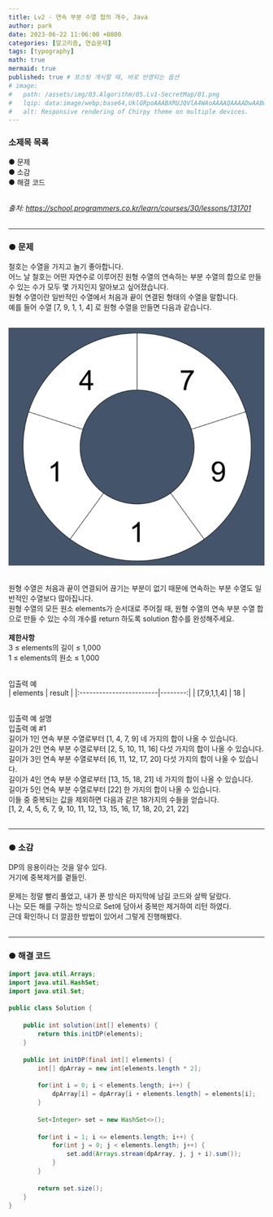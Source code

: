 ```yaml
---
title: Lv2 - 연속 부분 수열 합의 개수, Java
author: park
date: 2023-06-22 11:06:00 +0800
categories: [알고리즘, 연습문제]
tags: [typography]
math: true
mermaid: true
published: true # 포스팅 개시할 때, 바로 반영되는 옵션
# image: 
#   path: /assets/img/03.Algorithm/05.Lv1-SecretMap/01.png
#   lqip: data:image/webp;base64,UklGRpoAAABXRUJQVlA4WAoAAAAQAAAADwAABwAAQUxQSDIAAAARL0AmbZurmr57yyIiqE8oiG0bejIYEQTgqiDA9vqnsUSI6H+oAERp2HZ65qP/VIAWAFZQOCBCAAAA8AEAnQEqEAAIAAVAfCWkAALp8sF8rgRgAP7o9FDvMCkMde9PK7euH5M1m6VWoDXf2FkP3BqV0ZYbO6NA/VFIAAAA
#   alt: Responsive rendering of Chirpy theme on multiple devices.
---
```


### 소제목 목록
● 문제<br/>
● 소감<br/>
● 해결 코드<br/>
<br/>

<i>출처: https://school.programmers.co.kr/learn/courses/30/lessons/131701</i><br/>
<br/>

---

### ● 문제

철호는 수열을 가지고 놀기 좋아합니다.<br/>
어느 날 철호는 어떤 자연수로 이루어진 원형 수열의 연속하는 부분 수열의 합으로 만들 수 있는 수가 모두 몇 가지인지 알아보고 싶어졌습니다.<br/>
원형 수열이란 일반적인 수열에서 처음과 끝이 연결된 형태의 수열을 말합니다.<br/>
예를 들어 수열 [7, 9, 1, 1, 4] 로 원형 수열을 만들면 다음과 같습니다.<br/>
<br/>

![01](/assets/img/03.Algorithm/15.Lv2-ConsecutivelyArrayPartSum/01.png)

<br/>
원형 수열은 처음과 끝이 연결되어 끊기는 부분이 없기 때문에 연속하는 부분 수열도 일반적인 수열보다 많아집니다.<br/>
원형 수열의 모든 원소 elements가 순서대로 주어질 때, 원형 수열의 연속 부분 수열 합으로 만들 수 있는 수의 개수를 return 하도록 solution 함수를 완성해주세요.<br/>
<br/>
<b>제한사항</b><br/>
3 ≤ elements의 길이 ≤ 1,000<br/>
1 ≤ elements의 원소 ≤ 1,000<br/>
<br/>

입출력 예<br/>
| elements                       | result |
|:------------------------|--------:|
| [7,9,1,1,4]                 | 18  |

<br/>
입출력 예 설명<br/>
입출력 예 #1<br/>
길이가 1인 연속 부분 수열로부터 [1, 4, 7, 9] 네 가지의 합이 나올 수 있습니다.<br/>
길이가 2인 연속 부분 수열로부터 [2, 5, 10, 11, 16] 다섯 가지의 합이 나올 수 있습니다.<br/>
길이가 3인 연속 부분 수열로부터 [6, 11, 12, 17, 20] 다섯 가지의 합이 나올 수 있습니다.<br/>
길이가 4인 연속 부분 수열로부터 [13, 15, 18, 21] 네 가지의 합이 나올 수 있습니다.<br/>
길이가 5인 연속 부분 수열로부터 [22] 한 가지의 합이 나올 수 있습니다.<br/>
이들 중 중복되는 값을 제외하면 다음과 같은 18가지의 수들을 얻습니다.<br/>
[1, 2, 4, 5, 6, 7, 9, 10, 11, 12, 13, 15, 16, 17, 18, 20, 21, 22]<br/>
<br/>

---

### ● 소감

DP의 응용이라는 것을 알수 있다.<br/>
거기에 중복제거를 곁들인.<br/>
<br/>
문제는 정말 빨리 풀었고, 내가 푼 방식은 마지막에 남길 코드와 살짝 달랐다.<br/>
나는 모든 해를 구하는 방식으로 Set에 담아서 중복만 제거하여 리턴 하였다.<br/>
근데 확인하니 더 깔끔한 방법이 있어서 그렇게 진행해봤다.<br/>
<br/>

---

### ● 해결 코드

```java
import java.util.Arrays;
import java.util.HashSet;
import java.util.Set;

public class Solution {
        
    public int solution(int[] elements) {
        return this.initDP(elements);
    }
    
    public int initDP(final int[] elements) {
        int[] dpArray = new int[elements.length * 2];
        
        for(int i = 0; i < elements.length; i++) {
            dpArray[i] = dpArray[i + elements.length] = elements[i];
        }
        
        Set<Integer> set = new HashSet<>();
        
        for(int i = 1; i <= elements.length; i++) {
            for(int j = 0; j < elements.length; j++) {
                set.add(Arrays.stream(dpArray, j, j + i).sum());
            }
        }
        
        return set.size();
    }
}
```